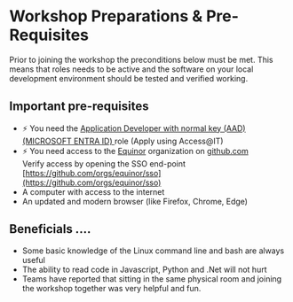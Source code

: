 # Workshop Preparations &  Pre-Requisites

Prior to joining the workshop the preconditions below must be met. This means that roles needs to be active and the software on your local development environment should be tested and verified working.

## Important pre-requisites


- ⚡️ You need the [Application Developer with normal key (AAD) (MICROSOFT ENTRA ID)
](https://docs.omnia.equinor.com/governance/iam/App-General-Info/) role (Apply using Access@IT)
- ⚡️ You need access to the [Equinor](https://github.com/equinor) organization on [github.com](https://github.com)</br>Verify access by opening the SSO end-point [https://github.com/orgs/equinor/sso](https://github.com/orgs/equinor/sso)
- A computer with access to the internet
- An updated and modern browser (like Firefox, Chrome, Edge)


## Beneficials ....

- Some basic knowledge of the Linux command line and bash are always useful
- The ability to read code in Javascript, Python and .Net will not hurt
- Teams have reported that sitting in the same physical room and joining the workshop together was very helpful and fun.

